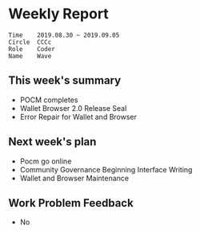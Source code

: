 # Weekly Report 
```
Time	2019.08.30 ~ 2019.09.05
Circle	CCCc
Role	Coder
Name	Wave
```
## This week's summary
- POCM completes 
- Wallet Browser 2.0 Release Seal
- Error Repair for Wallet and Browser

## Next week's plan

- Pocm go online
- Community Governance Beginning Interface Writing
- Wallet and Browser Maintenance

## Work Problem Feedback
- No

